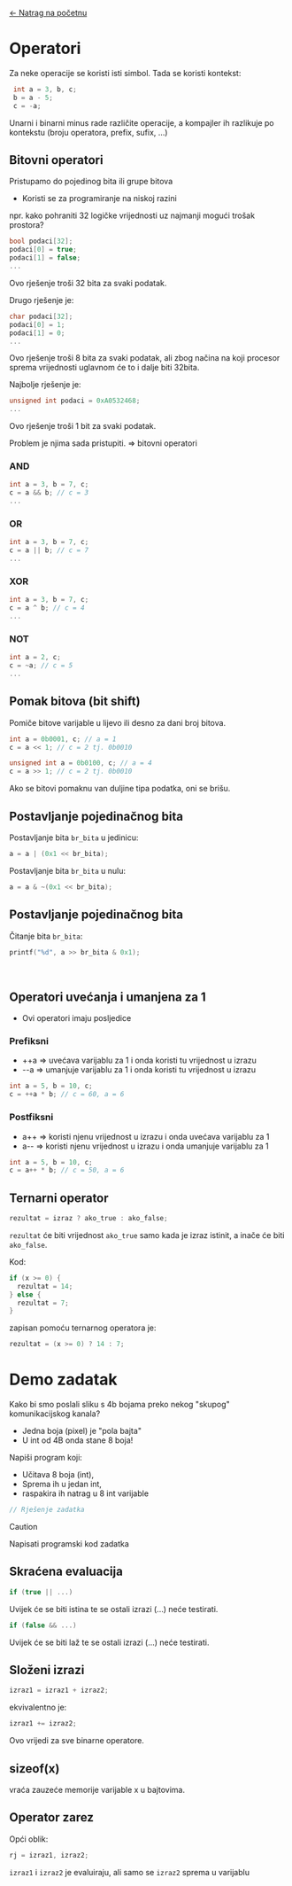 [← Natrag na početnu](../../README.md#uvod-u-programiranje)

# Operatori
Za neke operacije se koristi isti simbol.
Tada se koristi kontekst:
```c
 int a = 3, b, c;
 b = a - 5;
 c = -a;
```
Unarni i binarni minus rade različite operacije, a kompajler ih
razlikuje po kontekstu (broju operatora, prefix, sufix, ...)

## Bitovni operatori
Pristupamo do pojedinog bita ili grupe bitova
 - Koristi se za programiranje na niskoj razini

npr. kako pohraniti 32 logičke vrijednosti uz najmanji mogući trošak prostora?

```c
bool podaci[32];
podaci[0] = true;
podaci[1] = false;
...
```
Ovo rješenje troši 32 bita za svaki podatak.


Drugo rješenje je:

```c
char podaci[32];
podaci[0] = 1;
podaci[1] = 0;
...
```
Ovo rješenje troši 8 bita za svaki podatak, ali zbog načina na koji procesor sprema vrijednosti uglavnom će to i dalje biti 32bita.


Najbolje rješenje je:

```c
unsigned int podaci = 0xA0532468;
...
```
Ovo rješenje troši 1 bit za svaki podatak.

Problem je njima sada pristupiti. $\Rightarrow$ bitovni operatori


### AND
```c
int a = 3, b = 7, c;
c = a && b; // c = 3
...
```

### OR
```c
int a = 3, b = 7, c;
c = a || b; // c = 7
...
```

### XOR
```c
int a = 3, b = 7, c;
c = a ^ b; // c = 4
...
```

### NOT
```c
int a = 2, c;
c = ~a; // c = 5
...
```

## Pomak bitova (bit shift)
Pomiče bitove varijable u lijevo ili desno za dani broj bitova.
```c
int a = 0b0001, c; // a = 1
c = a << 1; // c = 2 tj. 0b0010
```

```c
unsigned int a = 0b0100, c; // a = 4
c = a >> 1; // c = 2 tj. 0b0010
```

Ako se bitovi pomaknu van duljine tipa podatka, oni se brišu.

## Postavljanje pojedinačnog bita

Postavljanje bita `br_bita` u jedinicu:
```c
a = a | (0x1 << br_bita);
```

Postavljanje bita `br_bita` u nulu:
```c
a = a & ~(0x1 << br_bita);
```

## Postavljanje pojedinačnog bita

Čitanje bita `br_bita`:
```c
printf("%d", a >> br_bita & 0x1);
```

<br>

## Operatori uvećanja i umanjena za 1
 - Ovi operatori imaju posljedice

### Prefiksni
 - ++a $\Rightarrow$ uvećava varijablu za 1 i onda koristi tu vrijednost u izrazu
 - --a $\Rightarrow$ umanjuje varijablu za 1 i onda koristi tu vrijednost u izrazu

```c
int a = 5, b = 10, c;
c = ++a * b; // c = 60, a = 6
```

### Postfiksni
 - a++ $\Rightarrow$ koristi njenu vrijednost u izrazu i onda uvećava varijablu za 1
 - a-- $\Rightarrow$ koristi njenu vrijednost u izrazu i onda umanjuje varijablu za 1

```c
int a = 5, b = 10, c;
c = a++ * b; // c = 50, a = 6
```

## Ternarni operator
```c
rezultat = izraz ? ako_true : ako_false;
```
`rezultat` će biti vrijednost `ako_true` samo kada je izraz istinit, a inače će biti `ako_false`.

Kod:
```c
if (x >= 0) {
  rezultat = 14;
} else {
  rezultat = 7;
}
```

zapisan pomoću ternarnog operatora je:
```c
rezultat = (x >= 0) ? 14 : 7;
```

# Demo zadatak

Kako bi smo poslali sliku s 4b bojama preko nekog "skupog" komunikacijskog kanala?
 - Jedna boja (pixel) je "pola bajta"
 - U int od 4B onda stane 8 boja!

Napiši program koji:
 - Učitava 8 boja (int),
 - Sprema ih u jedan int,
 - raspakira ih natrag u 8 int varijable

```c
// Rješenje zadatka
```

> [!caution]
> Napisati programski kod zadatka


## Skraćena evaluacija
```c
if (true || ...)
```
Uvijek će se biti istina te se ostali izrazi (...) neće testirati.

```c
if (false && ...)
```
Uvijek će se biti laž te se ostali izrazi (...) neće testirati.

## Složeni izrazi
```c
izraz1 = izraz1 + izraz2;
```

ekvivalentno je:
```c
izraz1 += izraz2;
```

Ovo vrijedi za sve binarne operatore.


## sizeof(x)
vraća zauzeće memorije varijable x u bajtovima.

## Operator zarez

Opći oblik:
```c
rj = izraz1, izraz2;
```
`izraz1` i `izraz2` je evaluiraju, ali samo se `izraz2` sprema u varijablu
